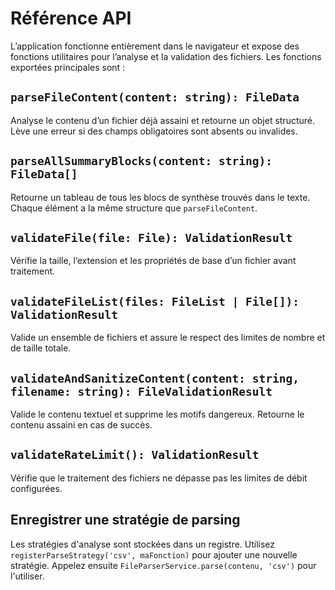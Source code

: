 # Référence API

L’application fonctionne entièrement dans le navigateur et expose des fonctions utilitaires pour l’analyse et la validation des fichiers. Les fonctions exportées principales sont :

## `parseFileContent(content: string): FileData`

Analyse le contenu d’un fichier déjà assaini et retourne un objet structuré. Lève une erreur si des champs obligatoires sont absents ou invalides.

## `parseAllSummaryBlocks(content: string): FileData[]`

Retourne un tableau de tous les blocs de synthèse trouvés dans le texte. Chaque élément a la même structure que `parseFileContent`.

## `validateFile(file: File): ValidationResult`

Vérifie la taille, l’extension et les propriétés de base d’un fichier avant traitement.

## `validateFileList(files: FileList | File[]): ValidationResult`

Valide un ensemble de fichiers et assure le respect des limites de nombre et de taille totale.

## `validateAndSanitizeContent(content: string, filename: string): FileValidationResult`

Valide le contenu textuel et supprime les motifs dangereux. Retourne le contenu assaini en cas de succès.

## `validateRateLimit(): ValidationResult`

Vérifie que le traitement des fichiers ne dépasse pas les limites de débit configurées.

## Enregistrer une stratégie de parsing

Les stratégies d'analyse sont stockées dans un registre. Utilisez `registerParseStrategy('csv', maFonction)` pour ajouter une nouvelle stratégie. Appelez ensuite `FileParserService.parse(contenu, 'csv')` pour l'utiliser.
